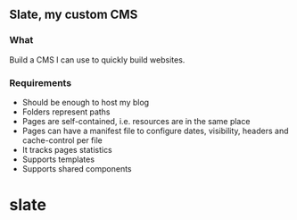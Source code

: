 ## Slate, my custom CMS
### What

Build a CMS I can use to quickly build websites.

### Requirements

- Should be enough to host my blog
- Folders represent paths
- Pages are self-contained, i.e. resources are in the same place
- Pages can have a manifest file to configure dates, visibility, headers and cache-control per file
- It tracks pages statistics
- Supports templates
- Supports shared components
# slate
